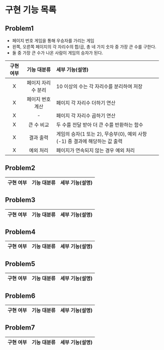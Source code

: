 # 구현 기능 목록

## Problem1

- 페이지 번호 게임을 통해 우승자를 가리는 게임
- 왼쪽, 오른쪽 페이지의 각 자리수의 합/곱, 총 네 가지 숫자 중 가장 큰 수를 구한다.
- 둘 중 가장 큰 수가 나온 사람이 게임의 승자가 된다.

|구현 여부|기능 대분류| 세부 기능(설명)        |
|:-----:|:------:|:-----------------|
|X|페이지 자리수 분리|10 이상의 수는 각 자리수를 분리하여 저장|
|X|페이지 번호 계산| 페이지 각 자리수 더하기 연산 |
|X|-| 페이지 각 자리수 곱하기 연산 |
|X|큰 수 비교|두 수를 전달 받아 더 큰 수를 반환하는 함수|
|X|결과 출력|게임의 승자(1 또는 2), 무승부(0), 예외 사항(-1) 중 결과에 해당하는 값 출력|
|X|예외 처리| 페이지가 연속되지 않는 경우 예외 처리                           |

## Problem2
|구현 여부|기능 대분류|세부 기능(설명)|
|:-----:|:------:|:----------|

## Problem3
|구현 여부|기능 대분류|세부 기능(설명)|
|:-----:|:------:|:----------|

## Problem4
|구현 여부|기능 대분류|세부 기능(설명)|
|:-----:|:------:|:----------|

## Problem5
|구현 여부|기능 대분류|세부 기능(설명)|
|:-----:|:------:|:----------|

## Problem6
|구현 여부|기능 대분류|세부 기능(설명)|
|:-----:|:------:|:----------|

## Problem7
|구현 여부|기능 대분류|세부 기능(설명)|
|:-----:|:------:|:----------|